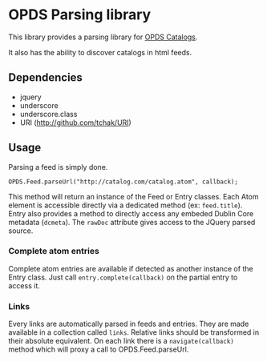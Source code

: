 OPDS Parsing library
====================

This library provides a parsing library for [OPDS Catalogs](http://opds-spec.org).

It also has the ability to discover catalogs in html feeds.

Dependencies
------------

  - jquery
  - underscore
  - underscore.class
  - URI (http://github.com/tchak/URI)

Usage
-----

Parsing a feed is simply done. 

	OPDS.Feed.parseUrl("http://catalog.com/catalog.atom", callback);

This method will return an instance of the Feed or Entry classes. Each Atom element is accessible directly via a dedicated method (ex: `feed.title`). Entry also provides a method to directly access any embeded Dublin Core metadata (`dcmeta`). The `rawDoc` attribute gives access to the JQuery parsed source.

### Complete atom entries ###

Complete atom entries are available if detected as another instance of the Entry class. Just call `entry.complete(callback)` on the partial entry to access it.

### Links ###

Every links are automatically parsed in feeds and entries. They are made available in a collection called `links`. Relative links should be transformed in their absolute equivalent. On each link there is a `navigate(callback)` method which will proxy a call to OPDS.Feed.parseUrl.


